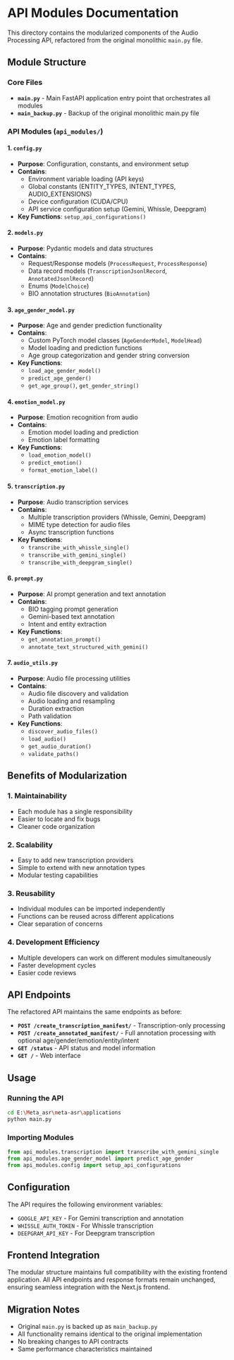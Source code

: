 # API Modules Documentation

This directory contains the modularized components of the Audio Processing API, refactored from the original monolithic `main.py` file.

## Module Structure

### Core Files
- **`main.py`** - Main FastAPI application entry point that orchestrates all modules
- **`main_backup.py`** - Backup of the original monolithic main.py file

### API Modules (`api_modules/`)

#### 1. `config.py`
- **Purpose**: Configuration, constants, and environment setup
- **Contains**:
  - Environment variable loading (API keys)
  - Global constants (ENTITY_TYPES, INTENT_TYPES, AUDIO_EXTENSIONS)
  - Device configuration (CUDA/CPU)
  - API service configuration setup (Gemini, Whissle, Deepgram)
- **Key Functions**: `setup_api_configurations()`

#### 2. `models.py`
- **Purpose**: Pydantic models and data structures
- **Contains**:
  - Request/Response models (`ProcessRequest`, `ProcessResponse`)
  - Data record models (`TranscriptionJsonlRecord`, `AnnotatedJsonlRecord`)
  - Enums (`ModelChoice`)
  - BIO annotation structures (`BioAnnotation`)

#### 3. `age_gender_model.py`
- **Purpose**: Age and gender prediction functionality
- **Contains**:
  - Custom PyTorch model classes (`AgeGenderModel`, `ModelHead`)
  - Model loading and prediction functions
  - Age group categorization and gender string conversion
- **Key Functions**: 
  - `load_age_gender_model()`
  - `predict_age_gender()`
  - `get_age_group()`, `get_gender_string()`

#### 4. `emotion_model.py`
- **Purpose**: Emotion recognition from audio
- **Contains**:
  - Emotion model loading and prediction
  - Emotion label formatting
- **Key Functions**:
  - `load_emotion_model()`
  - `predict_emotion()`
  - `format_emotion_label()`

#### 5. `transcription.py`
- **Purpose**: Audio transcription services
- **Contains**:
  - Multiple transcription providers (Whissle, Gemini, Deepgram)
  - MIME type detection for audio files
  - Async transcription functions
- **Key Functions**:
  - `transcribe_with_whissle_single()`
  - `transcribe_with_gemini_single()`
  - `transcribe_with_deepgram_single()`

#### 6. `prompt.py`
- **Purpose**: AI prompt generation and text annotation
- **Contains**:
  - BIO tagging prompt generation
  - Gemini-based text annotation
  - Intent and entity extraction
- **Key Functions**:
  - `get_annotation_prompt()`
  - `annotate_text_structured_with_gemini()`

#### 7. `audio_utils.py`
- **Purpose**: Audio file processing utilities
- **Contains**:
  - Audio file discovery and validation
  - Audio loading and resampling
  - Duration extraction
  - Path validation
- **Key Functions**:
  - `discover_audio_files()`
  - `load_audio()`
  - `get_audio_duration()`
  - `validate_paths()`

## Benefits of Modularization

### 1. **Maintainability**
- Each module has a single responsibility
- Easier to locate and fix bugs
- Cleaner code organization

### 2. **Scalability**
- Easy to add new transcription providers
- Simple to extend with new annotation types
- Modular testing capabilities

### 3. **Reusability**
- Individual modules can be imported independently
- Functions can be reused across different applications
- Clear separation of concerns

### 4. **Development Efficiency**
- Multiple developers can work on different modules simultaneously
- Faster development cycles
- Easier code reviews

## API Endpoints

The refactored API maintains the same endpoints as before:

- **`POST /create_transcription_manifest/`** - Transcription-only processing
- **`POST /create_annotated_manifest/`** - Full annotation processing with optional age/gender/emotion/entity/intent
- **`GET /status`** - API status and model information
- **`GET /`** - Web interface

## Usage

### Running the API
```bash
cd E:\Meta_asr\meta-asr\applications
python main.py
```

### Importing Modules
```python
from api_modules.transcription import transcribe_with_gemini_single
from api_modules.age_gender_model import predict_age_gender
from api_modules.config import setup_api_configurations
```

## Configuration

The API requires the following environment variables:
- `GOOGLE_API_KEY` - For Gemini transcription and annotation
- `WHISSLE_AUTH_TOKEN` - For Whissle transcription
- `DEEPGRAM_API_KEY` - For Deepgram transcription

## Frontend Integration

The modular structure maintains full compatibility with the existing frontend application. All API endpoints and response formats remain unchanged, ensuring seamless integration with the Next.js frontend.

## Migration Notes

- Original `main.py` is backed up as `main_backup.py`
- All functionality remains identical to the original implementation
- No breaking changes to API contracts
- Same performance characteristics maintained

